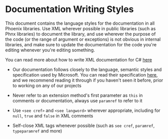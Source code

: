 # Documentation Writing Styles

This document contains the language styles for the documentation in all Phoenix libraries.
Use XML wherever possible in public libraries (such as Phnx libraries) to document the library, and use wherever the purpose of the code (or the range of argument or exceptions) is not obvious in internal libraries, and make sure to update the documentation for the code you're editing whenever you're editing something.

You can read more about how to write XML documentation for C# [here](https://docs.microsoft.com/en-us/dotnet/csharp/language-reference/language-specification/documentation-comments)

* Our documentation follows closely to the language, semantic styles and specification used by Microsoft. You can read their specification [here](https://docs.microsoft.com/en-us/style-guide/developer-content/), and we recommend reading it through if you haven't seen it before, prior to working on any of our projects

* Never refer to an extension method's first parameter as `this` in comments or documentation, always use `paramref` to refer to it

* Use `<see cref>` and `<see langword>` wherever appropriate, including for `null`, `true` and `false` in XML comments

* Self-close XML tags whenever possible (such as `see cref`, `paramref`, `typeparamref` and more)
